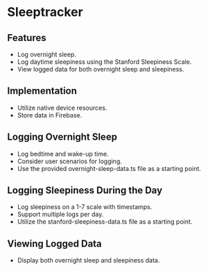 # Sleeptracker

## Features
- Log overnight sleep.
- Log daytime sleepiness using the Stanford Sleepiness Scale.
- View logged data for both overnight sleep and sleepiness.
## Implementation
- Utilize native device resources.
- Store data in Firebase.

## Logging Overnight Sleep
- Log bedtime and wake-up time.
- Consider user scenarios for logging.
- Use the provided overnight-sleep-data.ts file as a starting point.

## Logging Sleepiness During the Day
- Log sleepiness on a 1-7 scale with timestamps.
- Support multiple logs per day.
- Utilize the stanford-sleepiness-data.ts file as a starting point.

## Viewing Logged Data
- Display both overnight sleep and sleepiness data.
